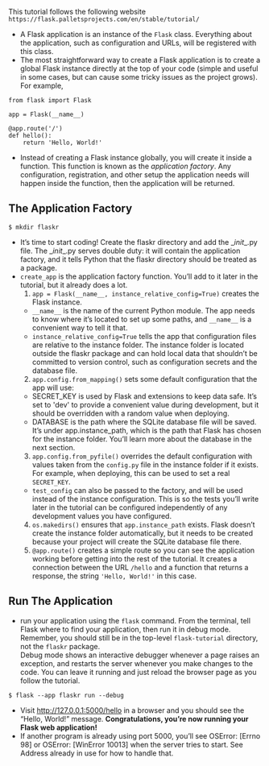 This tutorial follows the following website
`https://flask.palletsprojects.com/en/stable/tutorial/`

- A Flask application is an instance of the `Flask` class. Everything about the application, such as configuration and URLs, will be registered with this class.
- The most straightforward way to create a Flask application is to create a global Flask instance directly at the top of your code (simple and useful in some cases, but can cause some tricky issues as the project grows). For example, 
```
from flask import Flask

app = Flask(__name__)

@app.route('/')
def hello():
    return 'Hello, World!'
```
- Instead of creating a Flask instance globally, you will create it inside a function. This function is known as the _application factory_. Any configuration, registration, and other setup the application needs will happen inside the function, then the application will be returned.

## The Application Factory
```
$ mkdir flaskr
```
- It’s time to start coding! Create the flaskr directory and add the \__init__.py file. The \__init__.py serves double duty: it will contain the application factory, and it tells Python that the flaskr directory should be treated as a package.
- `create_app` is the application factory function. You’ll add to it later in the tutorial, but it already does a lot.
  1. `app = Flask(__name__, instance_relative_config=True)` creates the Flask instance.
    - `__name__` is the name of the current Python module. The app needs to know where it’s located to set up some paths, and `__name__` is a convenient way to tell it that.
    - `instance_relative_config=True` tells the app that configuration files are relative to the instance folder. The instance folder is located outside the flaskr package and can hold local data that shouldn’t be committed to version control, such as configuration secrets and the database file.
  2. `app.config.from_mapping()` sets some default configuration that the app will use:
    - SECRET_KEY is used by Flask and extensions to keep data safe. It’s set to 'dev' to provide a convenient value during development, but it should be overridden with a random value when deploying.
    - DATABASE is the path where the SQLite database file will be saved. It’s under app.instance_path, which is the path that Flask has chosen for the instance folder. You’ll learn more about the database in the next section.
  3. `app.config.from_pyfile()` overrides the default configuration with values taken from the `config.py` file in the instance folder if it exists. For example, when deploying, this can be used to set a real `SECRET_KEY`.
    - `test_config` can also be passed to the factory, and will be used instead of the instance configuration. This is so the tests you’ll write later in the tutorial can be configured independently of any development values you have configured.
  4. `os.makedirs()` ensures that `app.instance_path` exists. Flask doesn’t create the instance folder automatically, but it needs to be created because your project will create the SQLite database file there.
  5. `@app.route()` creates a simple route so you can see the application working before getting into the rest of the tutorial. It creates a connection between the URL `/hello` and a function that returns a response, the string `'Hello, World!'` in this case.

## Run The Application
- run your application using the `flask` command. From the terminal, tell Flask where to find your application, then run it in debug mode. Remember, you should still be in the top-level `flask-tutorial` directory, not the `flaskr` package.  
Debug mode shows an interactive debugger whenever a page raises an exception, and restarts the server whenever you make changes to the code. You can leave it running and just reload the browser page as you follow the tutorial.
```
$ flask --app flaskr run --debug
```
- Visit http://127.0.0.1:5000/hello in a browser and you should see the “Hello, World!” message. __Congratulations, you’re now running your Flask web application!__
- If another program is already using port 5000, you’ll see OSError: [Errno 98] or OSError: [WinError 10013] when the server tries to start. See Address already in use for how to handle that.